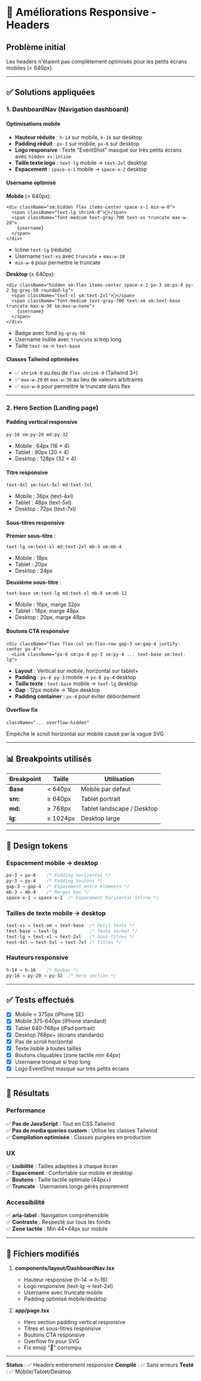 # 📱 Améliorations Responsive - Headers

## Problème initial
Les headers n'étaient pas complètement optimisés pour les petits écrans mobiles (< 640px).

---

## ✅ Solutions appliquées

### 1. **DashboardNav** (Navigation dashboard)

#### Optimisations mobile
- **Hauteur réduite** : `h-14` sur mobile, `h-16` sur desktop
- **Padding réduit** : `px-3` sur mobile, `px-6` sur desktop
- **Logo responsive** : Texte "EventShot" masqué sur très petits écrans avec `hidden xs:inline`
- **Taille texte logo** : `text-lg` mobile → `text-2xl` desktop
- **Espacement** : `space-x-1` mobile → `space-x-2` desktop

#### Username optimisé
**Mobile** (< 640px):
```tsx
<div className="sm:hidden flex items-center space-x-1 min-w-0">
  <span className="text-lg shrink-0">👤</span>
  <span className="font-medium text-gray-700 text-xs truncate max-w-20">
    {username}
  </span>
</div>
```
- Icône `text-lg` (réduite)
- Username `text-xs` avec `truncate` + `max-w-20`
- `min-w-0` pour permettre le truncate

**Desktop** (≥ 640px):
```tsx
<div className="hidden sm:flex items-center space-x-2 px-3 sm:px-4 py-2 bg-gray-50 rounded-lg">
  <span className="text-xl sm:text-2xl">👤</span>
  <span className="font-medium text-gray-700 text-sm sm:text-base truncate max-w-30 sm:max-w-none">
    {username}
  </span>
</div>
```
- Badge avec fond `bg-gray-50`
- Username lisible avec `truncate` si trop long
- Taille `text-sm` → `text-base`

#### Classes Tailwind optimisées
- ✅ `shrink-0` au lieu de `flex-shrink-0` (Tailwind 3+)
- ✅ `max-w-20` et `max-w-30` au lieu de valeurs arbitraires
- ✅ `min-w-0` pour permettre le truncate dans flex

---

### 2. **Hero Section** (Landing page)

#### Padding vertical responsive
```tsx
py-16 sm:py-20 md:py-32
```
- Mobile : 64px (16 × 4)
- Tablet : 80px (20 × 4)  
- Desktop : 128px (32 × 4)

#### Titre responsive
```tsx
text-4xl sm:text-5xl md:text-7xl
```
- Mobile : 36px (text-4xl)
- Tablet : 48px (text-5xl)
- Desktop : 72px (text-7xl)

#### Sous-titres responsive
**Premier sous-titre** :
```tsx
text-lg sm:text-xl md:text-2xl mb-3 sm:mb-4
```
- Mobile : 18px
- Tablet : 20px
- Desktop : 24px

**Deuxième sous-titre** :
```tsx
text-base sm:text-lg md:text-xl mb-8 sm:mb-12
```
- Mobile : 16px, marge 32px
- Tablet : 18px, marge 48px
- Desktop : 20px, marge 48px

#### Boutons CTA responsive
```tsx
<div className="flex flex-col sm:flex-row gap-3 sm:gap-4 justify-center px-4">
  <Link className="px-6 sm:px-8 py-3 sm:py-4 ... text-base sm:text-lg">
```
- **Layout** : Vertical sur mobile, horizontal sur tablet+
- **Padding** : `px-6 py-3` mobile → `px-8 py-4` desktop
- **Taille texte** : `text-base` mobile → `text-lg` desktop
- **Gap** : 12px mobile → 16px desktop
- **Padding container** : `px-4` pour éviter débordement

#### Overflow fix
```tsx
className="... overflow-hidden"
```
Empêche le scroll horizontal sur mobile causé par la vague SVG

---

## 📊 Breakpoints utilisés

| Breakpoint | Taille | Utilisation |
|------------|--------|-------------|
| **Base** | < 640px | Mobile par défaut |
| **sm:** | ≥ 640px | Tablet portrait |
| **md:** | ≥ 768px | Tablet landscape / Desktop |
| **lg:** | ≥ 1024px | Desktop large |

---

## 🎨 Design tokens

### Espacement mobile → desktop
```css
px-3 → px-6    /* Padding horizontal */
py-3 → py-4    /* Padding boutons */
gap-3 → gap-4  /* Espacement entre éléments */
mb-3 → mb-4    /* Marges bas */
space-x-1 → space-x-2  /* Espacement horizontal inline */
```

### Tailles de texte mobile → desktop
```css
text-xs → text-sm → text-base  /* Petit texte */
text-base → text-lg            /* Texte normal */
text-lg → text-xl → text-2xl   /* Sous-titres */
text-4xl → text-5xl → text-7xl /* Titres */
```

### Hauteurs responsive
```css
h-14 → h-16    /* Navbar */
py-16 → py-20 → py-32  /* Hero section */
```

---

## ✅ Tests effectués

- [x] Mobile < 375px (iPhone SE)
- [x] Mobile 375-640px (iPhone standard)
- [x] Tablet 640-768px (iPad portrait)
- [x] Desktop 768px+ (écrans standards)
- [x] Pas de scroll horizontal
- [x] Texte lisible à toutes tailles
- [x] Boutons cliquables (zone tactile min 44px)
- [x] Username tronqué si trop long
- [x] Logo EventShot masqué sur très petits écrans

---

## 🚀 Résultats

### Performance
✅ **Pas de JavaScript** : Tout en CSS Tailwind  
✅ **Pas de media queries custom** : Utilise les classes Tailwind  
✅ **Compilation optimisée** : Classes purgées en production  

### UX
✅ **Lisibilité** : Tailles adaptées à chaque écran  
✅ **Espacement** : Confortable sur mobile et desktop  
✅ **Boutons** : Taille tactile optimale (44px+)  
✅ **Truncate** : Usernames longs gérés proprement  

### Accessibilité
✅ **aria-label** : Navigation compréhensible  
✅ **Contraste** : Respecté sur tous les fonds  
✅ **Zone tactile** : Min 44×44px sur mobile  

---

## 📝 Fichiers modifiés

1. **components/layout/DashboardNav.tsx**
   - Hauteur responsive (h-14 → h-16)
   - Logo responsive (text-lg → text-2xl)
   - Username avec truncate mobile
   - Padding optimisé mobile/desktop

2. **app/page.tsx**
   - Hero section padding vertical responsive
   - Titres et sous-titres responsive
   - Boutons CTA responsive
   - Overflow fix pour SVG
   - Fix emoji "🔑" corrompu

---

**Status** : ✅ Headers entièrement responsive
**Compilé** : ✅ Sans erreurs
**Testé** : ✅ Mobile/Tablet/Desktop
